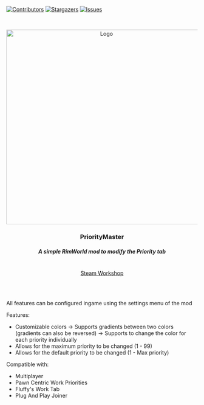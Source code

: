 [![Contributors][contributors-shield]][contributors-url]
[![Stargazers][stars-shield]][stars-url]
[![Issues][issues-shield]][issues-url]

<br />
<p align="center">
  <a href="https://github.com/Lauriichan/PriorityMaster">
    <img src="https://steamuserimages-a.akamaihd.net/ugc/2014831390476803013/65005898B1B8E9CDA370EDDAC2A8DBB0D185A8D0/" alt="Logo" width="512"/>
  </a>

  <h3 align="center">PriorityMaster</h3>
  <h5 align="center">A simple RimWorld mod to modify the Priority tab</h5>

  <p align="center">
    <br/>
    <a href="https://steamcommunity.com/sharedfiles/filedetails/?id=1994006442">Steam Workshop</a>
  </p>
</p>

<br/>
<br/>

All features can be configured ingame using the settings menu of the mod

Features:
- Customizable colors
-> Supports gradients between two colors (gradients can also be reversed)
-> Supports to change the color for each priority individually
- Allows for the maximum priority to be changed (1 - 99)
- Allows for the default priority to be changed (1 - Max priority)

Compatible with:
- Multiplayer
- Pawn Centric Work Priorities
- Fluffy's Work Tab
- Plug And Play Joiner

<!-- MARKDOWN LINKS & IMAGES -->
[contributors-shield]: https://img.shields.io/github/contributors/Lauriichan/PriorityMaster.svg?style=flat-square
[contributors-url]: https://github.com/Lauriichan/PriorityMaster/graphs/contributors
[stars-shield]: https://img.shields.io/github/stars/Lauriichan/PriorityMaster.svg?style=flat-square
[stars-url]: https://github.com/Lauriichan/PriorityMaster/stargazers
[issues-shield]: https://img.shields.io/github/issues/Lauriichan/PriorityMaster.svg?style=flat-square
[issues-url]: https://github.com/Lauriichan/PriorityMaster/issues